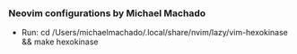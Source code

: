 ### Neovim configurations by Michael Machado 

- Run:
    cd /Users/michaelmachado/.local/share/nvim/lazy/vim-hexokinase && make hexokinase
